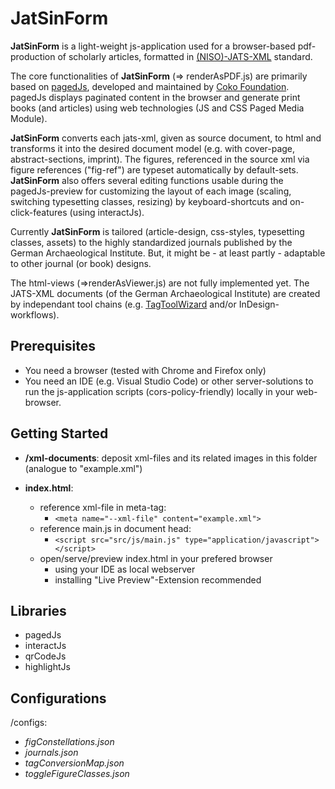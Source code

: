 # JatSinForm

**JatSinForm** is a light-weight js-application used for a browser-based pdf-production of scholarly articles, formatted in [(NISO)-JATS-XML](https://jats.nlm.nih.gov/) standard. 

The core functionalities of **JatSinForm** (=> renderAsPDF.js) are primarily based on [pagedJs](https://github.com/pagedjs/pagedjs), developed and maintained by [Coko Foundation](https://coko.foundation/). pagedJs displays paginated content in the browser and generate print books (and articles) using web technologies (JS and CSS Paged Media Module).

**JatSinForm** converts each jats-xml, given as source document, to html and transforms it into the desired document model (e.g. with cover-page, abstract-sections, imprint). The figures, referenced in the source xml via figure references ("fig-ref") are typeset automatically by default-sets. **JatSinForm** also offers several editing functions usable during the pagedJs-preview for customizing the layout of each image (scaling, switching typesetting classes, resizing) by keyboard-shortcuts and on-click-features (using interactJs). 

Currently **JatSinForm** is tailored (article-design, css-styles, typesetting classes, assets) to the highly standardized journals published by the German Archaeological Institute. But, it might be - at least partly - adaptable to other journal (or book) designs.

The html-views (=>renderAsViewer.js) are not fully implemented yet.
The JATS-XML documents (of the German Archaeological Institute) are created by independant tool chains (e.g. [TagToolWizard](https://github.com/pBxr/TagTool_WiZArd) and/or InDesign-workflows).

## Prerequisites
- You need a browser (tested with Chrome and Firefox only)
- You need an IDE (e.g. Visual Studio Code) or other server-solutions to run the js-application scripts (cors-policy-friendly) locally in your web-browser.

## Getting Started
- **/xml-documents**: deposit xml-files and its related images in this folder (analogue to "example.xml")

- **index.html**: 
    - reference xml-file in meta-tag: 
        - `<meta name="--xml-file" content="example.xml">`
    - reference main.js in document head: 
        - `<script src="src/js/main.js" type="application/javascript"></script>` 
    - open/serve/preview index.html in your prefered browser 
        - using your IDE as local webserver 
        - installing "Live Preview"-Extension recommended

## Libraries
- pagedJs
- interactJs
- qrCodeJs
- highlightJs

## Configurations
/configs:

- *figConstellations.json*
- *journals.json*
- *tagConversionMap.json*
- *toggleFigureClasses.json*












